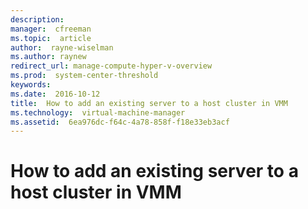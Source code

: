 ```yaml
---
description:  
manager:  cfreeman
ms.topic:  article
author:  rayne-wiselman
ms.author: raynew
redirect_url: manage-compute-hyper-v-overview
ms.prod:  system-center-threshold
keywords:  
ms.date:  2016-10-12
title:  How to add an existing server to a host cluster in VMM
ms.technology:  virtual-machine-manager
ms.assetid:  6ea976dc-f64c-4a78-858f-f18e33eb3acf
---
```


# How to add an existing server to a host cluster in VMM
